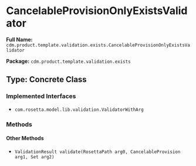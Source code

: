 # CancelableProvisionOnlyExistsValidator

**Full Name:** `cdm.product.template.validation.exists.CancelableProvisionOnlyExistsValidator`

**Package:** `cdm.product.template.validation.exists`

## Type: Concrete Class

### Implemented Interfaces

- `com.rosetta.model.lib.validation.ValidatorWithArg`

### Methods

#### Other Methods

- `ValidationResult validate(RosettaPath arg0, CancelableProvision arg1, Set arg2)`

